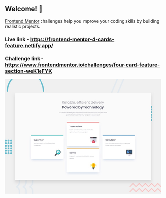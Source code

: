 ## Welcome! 👋

[Frontend Mentor](https://www.frontendmentor.io) challenges help you improve your coding skills by building realistic projects.

### Live link - https://frontend-mentor-4-cards-feature.netlify.app/
### Challenge link - https://www.frontendmentor.io/challenges/four-card-feature-section-weK1eFYK


![Design preview for the Four card feature section coding challenge](./design/desktop-preview.jpg)